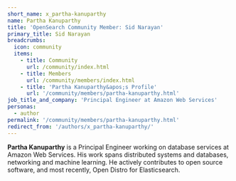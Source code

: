 ```yaml
---
short_name: x_partha-kanuparthy
name: Partha Kanuparthy
title: 'OpenSearch Community Member: Sid Narayan'
primary_title: Sid Narayan
breadcrumbs:
  icon: community
  items:
    - title: Community
      url: /community/index.html
    - title: Members
      url: /community/members/index.html
    - title: 'Partha Kanuparthy&apos;s Profile'
      url: '/community/members/partha-kanuparthy.html'
job_title_and_company: 'Principal Engineer at Amazon Web Services'
personas:
  - author
permalink: '/community/members/partha-kanuparthy.html'
redirect_from: '/authors/x_partha-kanuparthy/'
---
```


**Partha Kanuparthy** is a Principal Engineer working on database services at Amazon Web Services. His work spans distributed systems and databases, networking and machine learning. He actively contributes to open source software, and most recently, Open Distro for Elasticsearch.